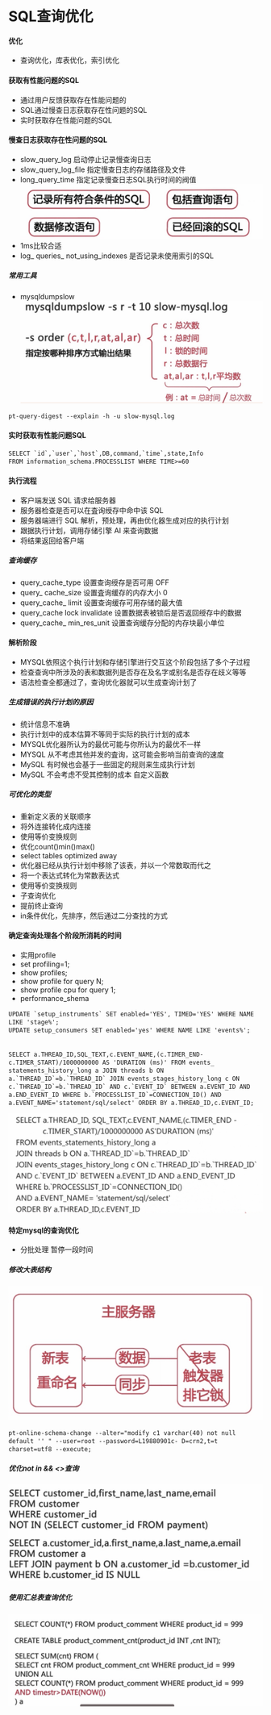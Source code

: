 # SQL查询优化

#### 优化
* 查询优化，库表优化，索引优化

#### 获取有性能问题的SQL
* 通过用户反馈获取存在性能问题的
* SQL通过慢查日志获取存在性问题的SQL
* 实时获取存在性能问题的SQL

#### 慢查日志获取存在性问题的SQL
* slow_query_log 启动停止记录慢查询日志
* slow_query_log_file 指定慢查日志的存储路径及文件
* long_query_time 指定记录慢查日志SQL执行时间的阀值
 ![-w680](media/15697951220815/15697956818258.jpg)
* 1ms比较合适
* log_ queries_ not_using_indexes 是否记录未使用索引的SQL

##### 常用工具
* mysqldumpslow
![-w791](media/15697951220815/15697959332594.jpg)

```
pt-query-digest --explain -h -u slow-mysql.log
```

#### 实时获取有性能问题SQL
```
SELECT `id`,`user`,`host`,DB,command,`time`,state,Info
FROM information_schema.PROCESSLIST WHERE TIME>=60
```

#### 执行流程
* 客户端发送 SQL 请求给服务器 
* 服务器检查是否可以在査询绶存中命中该 SQL
* 服务器端进行 SQL 解析，预处理，再由优化器生成对应的执行计划
* 跟据执行计划，调用存储引擎 AI 来查询数据
* 将结果返回给客户端

##### 查询缓存
* query_cache_type 设置查询绶存是否可用 OFF
* query_ cache_size 设置査询缓存的内存大小 0
* query_cache_ limit 设置查询缓存可用存储的最大值
* query_cache lock invalidate 设置数据表被锁后是否返回绶存中的数据
* query_cache_ min_res_unit 设置查询缓存分配的内存块最小单位

#### 解析阶段
* MYSQL依照这个执行计划和存储引擎进行交互这个阶段包括了多个子过程
* 检查查询中所涉及的表和数据列是否存在及名字或别名是否存在歧义等等
* 语法检查全都通过了，查询优化器就可以生成查询计划了

##### 生成错误的执行计划的原因
* 统计信息不准确
* 执行计划中的成本估算不等同于实际的执行计划的成本
* MYSQL优化器所认为的最优可能与你所认为的最优不一样
* MYSQL 从不考虑其他并发的査询，这可能会影响当前查询的速度
* MySQL 有时候也会基于一些固定的规则来生成执行计划 
* MySQL 不会考虑不受其控制的成本 自定义函数

##### 可优化的类型
* 重新定义表的关联顺序
* 将外连接转化成内连接
* 使用等价变换规则
* 优化count()min()max()
* select tables optimized away
* 优化器已经从执行计划中移除了该表，并以一个常数取而代之
* 将一个表达式转化为常数表达式
* 使用等价变换规则
* 子查询优化
* 提前终止查询
* in条件优化，先排序，然后通过二分查找的方式

#### 确定查询处理各个阶段所消耗的时间
* 实用profile
* set profiling=1;
* show profiles;
* show profile for query N;
* show profile cpu for query 1;
* performance_shema

```
UPDATE `setup_instruments` SET enabled='YES', TIMED='YES' WHERE NAME LIKE 'stage%';
UPDATE setup_consumers SET enabled='yes' WHERE NAME LIKE 'events%';


SELECT a.THREAD_ID,SQL_TEXT,c.EVENT_NAME,(c.TIMER_END-c.TIMER_START)/1000000000 AS 'DURATION (ms)' FROM events_ statements_history_long a JOIN threads b ON a.`THREAD_ID`=b.`THREAD_ID` JOIN events_stages_history_long c ON c.`THREAD_ID`=b.`THREAD_ID` AND c.`EVENT_ID` BETWEEN a.EVENT_ID AND a.END_EVENT_ID WHERE b.`PROCESSLIST_ID`=CONNECTION_ID() AND a.EVENT_NAME='statement/sql/select' ORDER BY a.THREAD_ID,c.EVENT_ID;
```
![-w1208](media/15697951220815/15697985375993.jpg)

#### 特定mysql的查询优化
* 分批处理 暂停一段时间

##### 修改大表结构
![-w809](media/15697951220815/15697987541897.jpg)

```
pt-online-schema-change --alter="modify c1 varchar(40) not null default '' " --user=root --password=L19880901c- D=crn2,t=t charset=utf8 --execute;
```

##### 优化not in && <>查询
![-w1085](media/15697951220815/15697994236380.jpg)

##### 使用汇总表查询优化
![-w1188](media/15697951220815/15697995377681.jpg)
